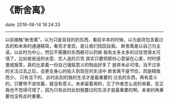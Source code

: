 # 《断舍离》
date: 2018-08-14 18:24:33

---

以前接触“断舍离”，以为只是盲目的扔东西，看前半本的时候，以为是将包含着过去的和未来的通通精简，看完才发现，是让我们找回自我。
断舍离是以自己为主语，以此时为中心，然后不需要的东西都可以扔掉
我有太多太多的过往觉得太可惜了，比如爸爸送的水壶、恋人送的贝壳
其实只要把那份心意留在心里，时时感激或报答，真的比拿着一份自己强赋意义的物品好多了
放弃未必可惜，当不过多的关注过去之后，会更全身心的投入到现在的生活中
断舍离不是节俭，而是精致而少。
只有当下的、此时此刻的我的生活才是最重要的
过去的东西，再有意义的，只要带不进坟墓，就没有意义。未来留着用的，忘了作者怎么说的来着，反正我也不觉得可惜了，因为只有此时此刻我要过的生活才是最重要的啊，未来的再重要也没有此时重要。

